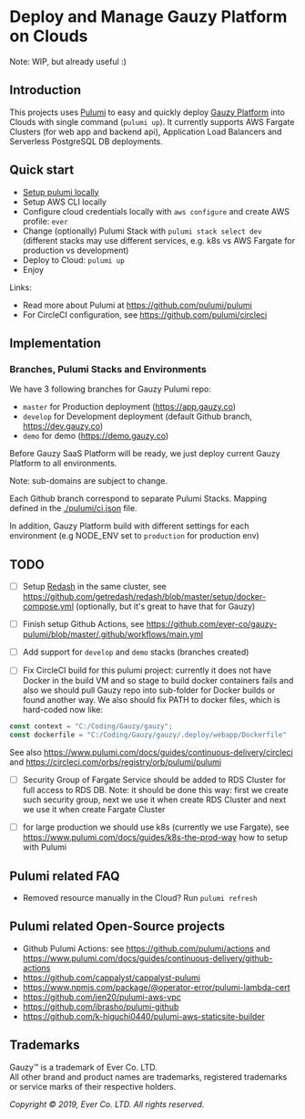 # Deploy and Manage Gauzy Platform on Clouds

Note: WIP, but already useful :)

## Introduction

This projects uses [Pulumi](https://www.pulumi.com) to easy and quickly deploy [Gauzy Platform](https://github.com/ever-co/gauzy) into Clouds with single command (`pulumi up`). It currently supports AWS Fargate Clusters (for web app and backend api), Application Load Balancers and Serverless PostgreSQL DB deployments.

## Quick start

- [Setup pulumi locally](https://www.pulumi.com/docs/reference/install)
- Setup AWS CLI locally
- Configure cloud credentials locally with `aws configure` and create AWS profile: `ever`
- Change (optionally) Pulumi Stack with `pulumi stack select dev` (different stacks may use different services, e.g. k8s vs AWS Fargate for production vs development)
- Deploy to Cloud: `pulumi up`
- Enjoy

Links:

- Read more about Pulumi at <https://github.com/pulumi/pulumi>
- For CircleCI configuration, see <https://github.com/pulumi/circleci>

## Implementation

### Branches, Pulumi Stacks and Environments

We have 3 following branches for Gauzy Pulumi repo:

- `master` for Production deployment (<https://app.gauzy.co>)
- `develop` for Development deployment (default Github branch, <https://dev.gauzy.co>)
- `demo` for demo (<https://demo.gauzy.co>)

Before Gauzy SaaS Platform will be ready, we just deploy current Gauzy Platform to all environments.

Note: sub-domains are subject to change.

Each Github branch correspond to separate Pulumi Stacks. Mapping defined in the [./pulumi/ci.json](https://github.com/ever-co/gauzy-pulumi/blob/develop/.pulumi/ci.json) file.

In addition, Gauzy Platform build with different settings for each environment (e.g NODE_ENV set to `production` for production env)

## TODO

- [ ] Setup [Redash](https://github.com/getredash/redash) in the same cluster, see <https://github.com/getredash/redash/blob/master/setup/docker-compose.yml> (optionally, but it's great to have that for Gauzy)

- [ ] Finish setup Github Actions, see <https://github.com/ever-co/gauzy-pulumi/blob/master/.github/workflows/main.yml>

- [ ] Add support for `develop` and `demo` stacks (branches created)

- [ ] Fix CircleCI build for this pulumi project: currently it does not have Docker in the build VM and so stage to build docker containers fails and also we should pull Gauzy repo into sub-folder for Docker builds or found another way. We also should fix PATH to docker files, which is hard-coded now like:

```typescript
const context = "C:/Coding/Gauzy/gauzy";
const dockerfile = "C:/Coding/Gauzy/gauzy/.deploy/webapp/Dockerfile"
```

See also <https://www.pulumi.com/docs/guides/continuous-delivery/circleci> and <https://circleci.com/orbs/registry/orb/pulumi/pulumi>

- [ ] Security Group of Fargate Service should be added to RDS Cluster for full access to RDS DB. Note: it should be done this way: first we create such security group, next we use it when create RDS Cluster and next we use it when create Fargate Cluster

- [ ] for large production we should use k8s (currently we use Fargate), see <https://www.pulumi.com/docs/guides/k8s-the-prod-way> how to setup with Pulumi

## Pulumi related FAQ

- Removed resource manually in the Cloud? Run `pulumi refresh`

## Pulumi related Open-Source projects

- Github Pulumi Actions: see <https://github.com/pulumi/actions> and <https://www.pulumi.com/docs/guides/continuous-delivery/github-actions>
- <https://github.com/cappalyst/cappalyst-pulumi>
- <https://www.npmjs.com/package/@operator-error/pulumi-lambda-cert>
- <https://github.com/jen20/pulumi-aws-vpc>
- <https://github.com/ibrasho/pulumi-github>
- <https://github.com/k-higuchi0440/pulumi-aws-staticsite-builder>

## Trademarks

Gauzy™ is a trademark of Ever Co. LTD.  
All other brand and product names are trademarks, registered trademarks or service marks of their respective holders.

*Copyright © 2019, Ever Co. LTD. All rights reserved.*
